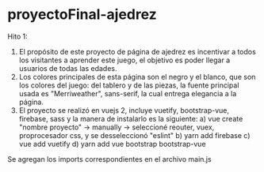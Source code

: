 # proyectoFinal-ajedrez

Hito 1:

1. El propósito de este proyecto de página de ajedrez es incentivar a todos los visitantes a aprender este juego, el objetivo es poder llegar a usuarios de todas las edades.
2. Los colores principales de esta página son el negro y el blanco, que son los colores del juego: del tablero y de las piezas, la fuente principal usada es "Merriweather", sans-serif, la cual entrega elegancia a la página. 
3. El proyecto se realizó en vuejs 2, incluye vuetify, bootstrap-vue, firebase, sass y la manera de instalarlo es la siguiente:
a) vue create "nombre proyecto" -> manually -> seleccioné reouter, vuex, proprocesador css, y se desseleccionó "eslint"
b) yarn add firebase
c) vue add vuetify
d) yarn add vue bootstrap bootstrap-vue

Se agregan los imports correspondientes en el archivo main.js
